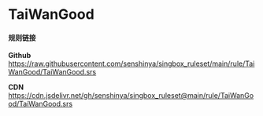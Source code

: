 # TaiWanGood

#### 规则链接

**Github**
https://raw.githubusercontent.com/senshinya/singbox_ruleset/main/rule/TaiWanGood/TaiWanGood.srs

**CDN**
https://cdn.jsdelivr.net/gh/senshinya/singbox_ruleset@main/rule/TaiWanGood/TaiWanGood.srs